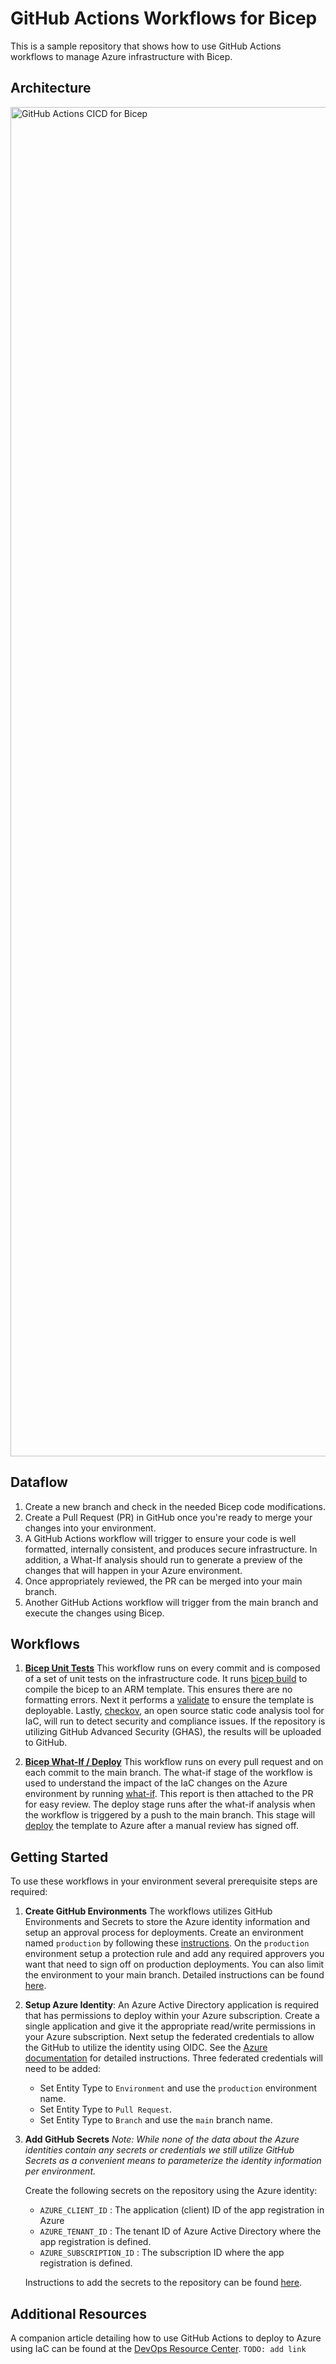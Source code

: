 # GitHub Actions Workflows for Bicep

This is a sample repository that shows how to use GitHub Actions workflows to manage Azure infrastructure with Bicep. 

## Architecture

<img width="2159" alt="GitHub Actions CICD for Bicep" src="https://user-images.githubusercontent.com/1248896/189254453-439dd558-fc6c-4377-b01c-d5e54cc49403.png">

## Dataflow

1. Create a new branch and check in the needed Bicep code modifications.
2. Create a Pull Request (PR) in GitHub once you're ready to merge your changes into your environment.
3. A GitHub Actions workflow will trigger to ensure your code is well formatted, internally consistent, and produces secure infrastructure. In addition, a What-If analysis should run to generate a preview of the changes that will happen in your Azure environment.
4. Once appropriately reviewed, the PR can be merged into your main branch.
5. Another GitHub Actions workflow will trigger from the main branch and execute the changes using Bicep.

## Workflows

1. [**Bicep Unit Tests**](.github/workflows/bicep-unit-tests.yml)
    This workflow runs on every commit and is composed of a set of unit tests on the infrastructure code. It runs [bicep build](https://docs.microsoft.com/cli/azure/bicep#az-bicep-build) to compile the bicep to an ARM template. This ensures there are no formatting errors. Next it performs a [validate](https://docs.microsoft.com/cli/azure/deployment/sub#az-deployment-sub-validate) to ensure the template is deployable. Lastly, [checkov](https://github.com/bridgecrewio/checkov), an open source static code analysis tool for IaC, will run to detect security and compliance issues. If the repository is utilizing GitHub Advanced Security (GHAS), the results will be uploaded to GitHub.

2. [**Bicep What-If / Deploy**](.github/workflows/bicep-whatif-deploy.yml)
    This workflow runs on every pull request and on each commit to the main branch. The what-if stage of the workflow is used to understand the impact of the IaC changes on the Azure environment by running [what-if](https://docs.microsoft.com/cli/azure/deployment/sub#az-deployment-sub-what-if). This report is then attached to the PR for easy review. The deploy stage runs after the what-if analysis when the workflow is triggered by a push to the main branch. This stage will [deploy](https://docs.microsoft.com/cli/azure/deployment/sub#az-deployment-sub-create) the template to Azure after a manual review has signed off.

## Getting Started

To use these workflows in your environment several prerequisite steps are required:

1. **Create GitHub Environments**
    The workflows utilizes GitHub Environments and Secrets to store the Azure identity information and setup an approval process for deployments. Create an environment named `production` by following these [instructions](https://docs.github.com/actions/deployment/targeting-different-environments/using-environments-for-deployment#creating-an-environment). On the `production` environment setup a protection rule and add any required approvers you want that need to sign off on production deployments. You can also limit the environment to your main branch. Detailed instructions can be found [here](https://docs.github.com/en/actions/deployment/targeting-different-environments/using-environments-for-deployment#environment-protection-rules).

2. **Setup Azure Identity**:
    An Azure Active Directory application is required that has permissions to deploy within your Azure subscription. Create a single application and give it the appropriate read/write permissions in your Azure subscription. Next setup the federated credentials to allow the GitHub to utilize the identity using OIDC. See the [Azure documentation](https://docs.microsoft.com/azure/developer/github/connect-from-azure?tabs=azure-portal%2Clinux#use-the-azure-login-action-with-openid-connect) for detailed instructions. Three federated credentials will need to be added:
      - Set Entity Type to `Environment` and use the `production` environment name. 
      - Set Entity Type to `Pull Request`.
      - Set Entity Type to `Branch` and use the `main` branch name.
    
3. **Add GitHub Secrets**
    _Note: While none of the data about the Azure identities contain any secrets or credentials we still utilize GitHub Secrets as a convenient means to parameterize the identity information per environment._

    Create the following secrets on the repository using the Azure identity:

    - `AZURE_CLIENT_ID` : The application (client) ID of the app registration in Azure
    - `AZURE_TENANT_ID` : The tenant ID of Azure Active Directory where the app registration is defined.
    - `AZURE_SUBSCRIPTION_ID` : The subscription ID where the app registration is defined.
    
    Instructions to add the secrets to the repository can be found [here](https://docs.github.com/en/actions/security-guides/encrypted-secrets#creating-encrypted-secrets-for-a-repository).

## Additional Resources
A companion article detailing how to use GitHub Actions to deploy to Azure using IaC can be found at the [DevOps Resource Center](). `TODO: add link`
